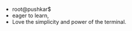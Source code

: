 - root@pushkar$
- eager to learn,
- Love the simplicity and power of the terminal.
<!---
pushkarnarayan7/pushkarnarayan7 is a ✨ special ✨ repository because its `README.md` (this file) appears on your GitHub profile.
You can click the Preview link to take a look at your changes.
--->
